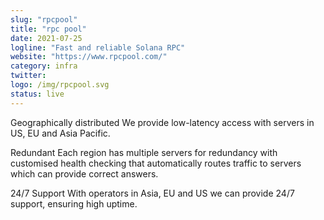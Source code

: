 ```yaml
---
slug: "rpcpool"
title: "rpc pool"
date: 2021-07-25
logline: "Fast and reliable Solana RPC"
website: "https://www.rpcpool.com/"
category: infra
twitter:
logo: /img/rpcpool.svg
status: live
---
```


Geographically distributed
We provide low-latency access with servers in US, EU and Asia Pacific.

Redundant
Each region has multiple servers for redundancy with customised health checking that automatically routes traffic to servers which can provide correct answers.

24/7 Support
With operators in Asia, EU and US we can provide 24/7 support, ensuring high uptime.
